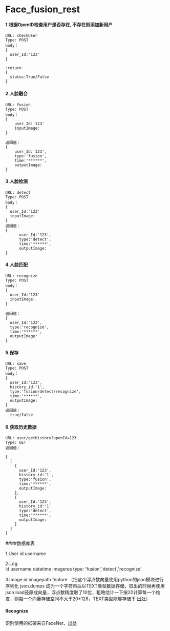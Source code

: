 # Face_fusion_rest

#### 1.根据OpenID检查用户是否存在, 不存在则添加新用户
    URL: checkUser
    Type: POST
    body：   
    {
      user_Id:'123'
    }

    :return 
    {
      status:True/False  
    }

#### 2.人脸融合

    URL: fusion
    Type: POST
    body：   
    {
        user_Id:'123'
        inputImage:
    }

    返回值：
    {
        user_Id:'123',
        type:'fusion',
        time:'******',
        outputImage:
    }
 

#### 3.人脸检测

    URL: detect
    Type: POST
    body：   
    {
      user_Id:'123'
      inputImage:
    }
    返回值：
    {
          user_Id:'123',
          type:'detect',
          time:'******',
          outputImage:
    }

 
#### 4.人脸匹配

    URL: recognize
    Type: POST
    body：   
    {
      user_Id:'123'
      inputImage:
    }

    返回值：
    {
      user_Id:'123',
      type:'recognize',
      time:'******',
      outputImage:
    }


#### 5.保存
    URL: save
    Type: POST
    body：   
    {
      user_Id:'123',
      history_id:'1',
      type:'fusion/detect/recognize',
      time:'******',
      outputImage:
    }
    返回值：
      true/false



#### 6.获取历史数据
    URL: user/getHistory?openId=123
    Type: GET
    返回值：

    { 
      [
        {
          user_Id:'123',
          history_id:'1',
          type:'fusion',
          time:'******',
          outputImage:
        },
        {
          user_Id:'123',
          history_id:'1'
          type:'detect',
          time:'******',
          outputImage:
        }
      ] 
    }


####数据库表

  1.User 
    id 
    username 

  2.Log  
    id 
    username 
    datatime 
    imageres 
    type: 'fusion','detect','recognize' 

  3.Image 
    id 
    imagepath 
    feature 
    （把这个浮点数向量使用python的json模块进行序列化 json.dumps 成为一个字符串后以TEXT类型数据存储，取出的时候再使用json.load还原成向量，浮点数精度取了10位，粗略估计一下按20计算每一个维度，则每一个向量存储空间不大于20*128，TEXT类型能够存储下 [出处](https://www.jianshu.com/p/eead9790ea97)）



  
#### Recognize 
识别使用的框架来自FaceNet，[出处](https://github.com/davidsandberg/facenet)